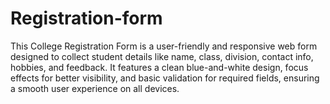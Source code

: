# Registration-form
This College Registration Form is a user-friendly and responsive web form designed to collect student details like name, class, division, contact info, hobbies, and feedback. It features a clean blue-and-white design, focus effects for better visibility, and basic validation for required fields, ensuring a smooth user experience on all devices.
